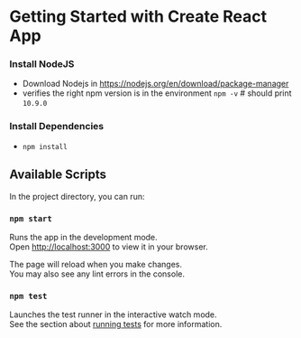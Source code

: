 # Getting Started with Create React App

### Install NodeJS 

- Download Nodejs in https://nodejs.org/en/download/package-manager
- verifies the right npm version is in the environment
  `npm -v` # should print `10.9.0`

### Install Dependencies
- `npm install`
## Available Scripts

In the project directory, you can run:

### `npm start`

Runs the app in the development mode.\
Open [http://localhost:3000](http://localhost:3000) to view it in your browser.

The page will reload when you make changes.\
You may also see any lint errors in the console.

### `npm test`

Launches the test runner in the interactive watch mode.\
See the section about [running tests](https://facebook.github.io/create-react-app/docs/running-tests) for more information.
